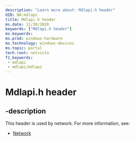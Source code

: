 ```yaml
---
description: "Learn more about: Mdlapi.h header"
UID: NA:mdlapi
title: Mdlapi.h header
ms.date: 11/30/2020
keywords: ["Mdlapi.h header"]
ms.keywords: 
ms.prod: windows-hardware
ms.technology: windows-devices
ms.topic: portal
tech.root: netvista
f1_keywords:
 - mdlapi
 - mdlapi/mdlapi
---
```


# Mdlapi.h header


## -description

This header is used by network. For more information, see:

- [Network](../_netvista/index.md)

